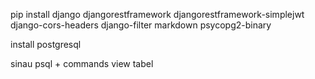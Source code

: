 pip install django djangorestframework djangorestframework-simplejwt django-cors-headers django-filter markdown psycopg2-binary

install postgresql

sinau psql + commands view tabel